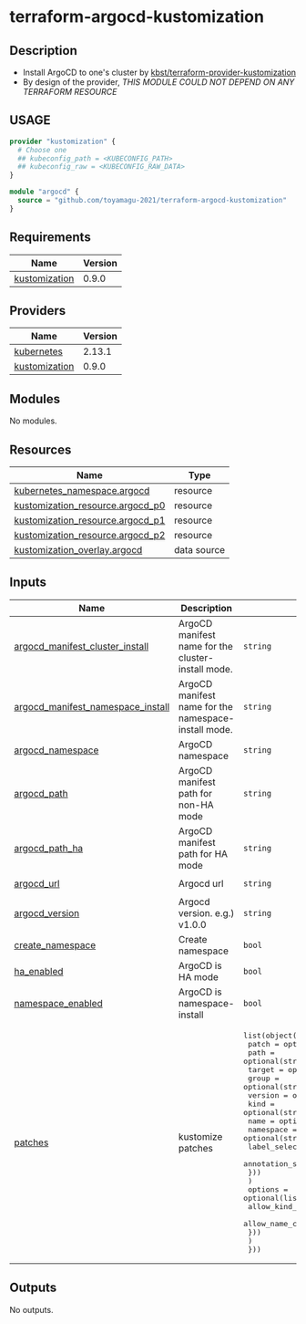 # terraform-argocd-kustomization

## Description

- Install ArgoCD to one's cluster by [kbst/terraform-provider-kustomization](https://github.com/kbst/terraform-provider-kustomization)
- By design of the provider, *THIS MODULE COULD NOT DEPEND ON ANY TERRAFORM RESOURCE*

## USAGE

```terraform
provider "kustomization" {
  # Choose one
  ## kubeconfig_path = <KUBECONFIG_PATH>
  ## kubeconfig_raw = <KUBECONFIG_RAW_DATA>
}

module "argocd" {
  source = "github.com/toyamagu-2021/terraform-argocd-kustomization"
}
```

<!-- BEGIN_TF_DOCS -->
## Requirements

| Name | Version |
|------|---------|
| <a name="requirement_kustomization"></a> [kustomization](#requirement\_kustomization) | 0.9.0 |

## Providers

| Name | Version |
|------|---------|
| <a name="provider_kubernetes"></a> [kubernetes](#provider\_kubernetes) | 2.13.1 |
| <a name="provider_kustomization"></a> [kustomization](#provider\_kustomization) | 0.9.0 |

## Modules

No modules.

## Resources

| Name | Type |
|------|------|
| [kubernetes_namespace.argocd](https://registry.terraform.io/providers/hashicorp/kubernetes/latest/docs/resources/namespace) | resource |
| [kustomization_resource.argocd_p0](https://registry.terraform.io/providers/kbst/kustomization/0.9.0/docs/resources/resource) | resource |
| [kustomization_resource.argocd_p1](https://registry.terraform.io/providers/kbst/kustomization/0.9.0/docs/resources/resource) | resource |
| [kustomization_resource.argocd_p2](https://registry.terraform.io/providers/kbst/kustomization/0.9.0/docs/resources/resource) | resource |
| [kustomization_overlay.argocd](https://registry.terraform.io/providers/kbst/kustomization/0.9.0/docs/data-sources/overlay) | data source |

## Inputs

| Name | Description | Type | Default | Required |
|------|-------------|------|---------|:--------:|
| <a name="input_argocd_manifest_cluster_install"></a> [argocd\_manifest\_cluster\_install](#input\_argocd\_manifest\_cluster\_install) | ArgoCD manifest name for the cluster-install mode. | `string` | `"install.yaml"` | no |
| <a name="input_argocd_manifest_namespace_install"></a> [argocd\_manifest\_namespace\_install](#input\_argocd\_manifest\_namespace\_install) | ArgoCD manifest name for the namespace-install mode. | `string` | `"namespace-install.yaml"` | no |
| <a name="input_argocd_namespace"></a> [argocd\_namespace](#input\_argocd\_namespace) | ArgoCD namespace | `string` | `"argocd"` | no |
| <a name="input_argocd_path"></a> [argocd\_path](#input\_argocd\_path) | ArgoCD manifest path for non-HA mode | `string` | `"manifests"` | no |
| <a name="input_argocd_path_ha"></a> [argocd\_path\_ha](#input\_argocd\_path\_ha) | ArgoCD manifest path for HA mode | `string` | `"manifests/ha"` | no |
| <a name="input_argocd_url"></a> [argocd\_url](#input\_argocd\_url) | Argocd url | `string` | `"https://raw.githubusercontent.com/argoproj/argo-cd"` | no |
| <a name="input_argocd_version"></a> [argocd\_version](#input\_argocd\_version) | Argocd version. e.g.) v1.0.0 | `string` | `"master"` | no |
| <a name="input_create_namespace"></a> [create\_namespace](#input\_create\_namespace) | Create namespace | `bool` | `true` | no |
| <a name="input_ha_enabled"></a> [ha\_enabled](#input\_ha\_enabled) | ArgoCD is HA mode | `bool` | `false` | no |
| <a name="input_namespace_enabled"></a> [namespace\_enabled](#input\_namespace\_enabled) | ArgoCD is namespace-install | `bool` | `false` | no |
| <a name="input_patches"></a> [patches](#input\_patches) | kustomize patches | <pre>list(object({<br>    patch = optional(string)<br>    path  = optional(string)<br>    target = optional(list(object({<br>      group               = optional(string)<br>      version             = optional(string)<br>      kind                = optional(string)<br>      name                = optional(string)<br>      namespace           = optional(string)<br>      label_selector      = optional(string)<br>      annotation_selector = optional(string)<br>      }))<br>    )<br>    options = optional(list(object({<br>      allow_kind_change = optional(bool)<br>      allow_name_change = optional(bool)<br>      }))<br>    )<br>  }))</pre> | `[]` | no |

## Outputs

No outputs.
<!-- END_TF_DOCS -->